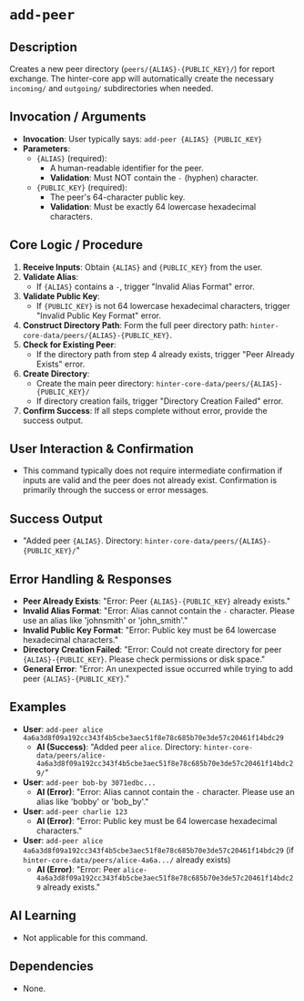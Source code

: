 # `add-peer`

## Description
Creates a new peer directory (`peers/{ALIAS}-{PUBLIC_KEY}/`) for report exchange. The hinter-core app will automatically create the necessary `incoming/` and `outgoing/` subdirectories when needed.

## Invocation / Arguments
*   **Invocation**: User typically says: `add-peer {ALIAS} {PUBLIC_KEY}`
*   **Parameters**:
    *   `{ALIAS}` (required):
        *   A human-readable identifier for the peer.
        *   **Validation**: Must NOT contain the `-` (hyphen) character.
    *   `{PUBLIC_KEY}` (required):
        *   The peer's 64-character public key.
        *   **Validation**: Must be exactly 64 lowercase hexadecimal characters.

## Core Logic / Procedure
1.  **Receive Inputs**: Obtain `{ALIAS}` and `{PUBLIC_KEY}` from the user.
2.  **Validate Alias**:
    *   If `{ALIAS}` contains a `-`, trigger "Invalid Alias Format" error.
3.  **Validate Public Key**:
    *   If `{PUBLIC_KEY}` is not 64 lowercase hexadecimal characters, trigger "Invalid Public Key Format" error.
4.  **Construct Directory Path**: Form the full peer directory path: `hinter-core-data/peers/{ALIAS}-{PUBLIC_KEY}`.
5.  **Check for Existing Peer**:
    *   If the directory path from step 4 already exists, trigger "Peer Already Exists" error.
6.  **Create Directory**:
    *   Create the main peer directory: `hinter-core-data/peers/{ALIAS}-{PUBLIC_KEY}/`
    *   If directory creation fails, trigger "Directory Creation Failed" error.
7.  **Confirm Success**: If all steps complete without error, provide the success output.

## User Interaction & Confirmation
*   This command typically does not require intermediate confirmation if inputs are valid and the peer does not already exist. Confirmation is primarily through the success or error messages.

## Success Output
*   "Added peer `{ALIAS}`. Directory: `hinter-core-data/peers/{ALIAS}-{PUBLIC_KEY}/`"

## Error Handling & Responses
*   **Peer Already Exists**: "Error: Peer `{ALIAS}-{PUBLIC_KEY}` already exists."
*   **Invalid Alias Format**: "Error: Alias cannot contain the `-` character. Please use an alias like 'johnsmith' or 'john_smith'."
*   **Invalid Public Key Format**: "Error: Public key must be 64 lowercase hexadecimal characters."
*   **Directory Creation Failed**: "Error: Could not create directory for peer `{ALIAS}-{PUBLIC_KEY}`. Please check permissions or disk space."
*   **General Error**: "Error: An unexpected issue occurred while trying to add peer `{ALIAS}-{PUBLIC_KEY}`."

## Examples
*   **User**: `add-peer alice 4a6a3d8f09a192cc343f4b5cbe3aec51f8e78c685b70e3de57c20461f14bdc29`
    *   **AI (Success)**: "Added peer `alice`. Directory: `hinter-core-data/peers/alice-4a6a3d8f09a192cc343f4b5cbe3aec51f8e78c685b70e3de57c20461f14bdc29/`"
*   **User**: `add-peer bob-by 3071edbc...`
    *   **AI (Error)**: "Error: Alias cannot contain the `-` character. Please use an alias like 'bobby' or 'bob_by'."
*   **User**: `add-peer charlie 123`
    *   **AI (Error)**: "Error: Public key must be 64 lowercase hexadecimal characters."
*   **User**: `add-peer alice 4a6a3d8f09a192cc343f4b5cbe3aec51f8e78c685b70e3de57c20461f14bdc29` (if `hinter-core-data/peers/alice-4a6a.../` already exists)
    *   **AI (Error)**: "Error: Peer `alice-4a6a3d8f09a192cc343f4b5cbe3aec51f8e78c685b70e3de57c20461f14bdc29` already exists."

## AI Learning
*   Not applicable for this command.

## Dependencies
*   None.

